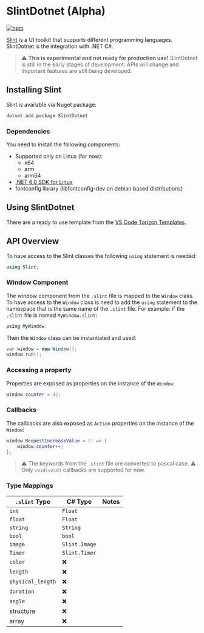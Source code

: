 
# SlintDotnet (Alpha)

[![npm](https://img.shields.io/nuget/v/SlintDotnet)](https://www.nuget.org/packages/SlintDotnet)

[Slint](https://slint.dev/) is a UI toolkit that supports different programming languages.
SlintDotnet is the integration with .NET C#.

> ⚠️ **This is experimental and not ready for production use!**
> SlintDotnet is still in the early stages of development: APIs will change and important features are still being developed.

## Installing Slint

Slint is available via Nuget package:

```bash
dotnet add package SlintDotnet
```

### Dependencies

You need to install the following components:

* Supported only on Linux (for now):
  * x64
  * arm
  * arm64
* [.NET 6.0 SDK for Linux](https://dotnet.microsoft.com/download/dotnet/6.0)
* fontconfig library (libfontconfig-dev on debian based distributions)

## Using SlintDotnet

There are a ready to use template from the [VS Code Torizon Templates](https://github.com/toradex/vscode-torizon-templates).

## API Overview

To have access to the Slint classes the following `using` statement is needed:

```cs
using Slint;
```

### Window Component

The window component from the `.slint` file is mapped to the `Window` class. To have access to the `Window` class is need to add the `using` statement to the namespace that is the same name of the `.slint` file. For example: if the `.slint` file is named `MyWindow.slint`:

```cs
using MyWindow;
```

Then the `Window` class can be instantiated and used:

```cs
var window = new Window();
window.run();
```

### Accessing a property

Properties are exposed as properties on the instance of the `Window`:

```cs
window.counter = 42;
```

### Callbacks

The callbacks are also exposed as `Action` properties on the instance of the `Window`:

```cs
window.RequestIncreaseValue = () => { 
    window.counter++; 
};
```

> ⚠️ The keywords from the `.slint` file are converted to pascal case.
> ⚠️ Only `void(void)` callbacks are supported for now.


### Type Mappings

| `.slint` Type | C# Type | Notes |
| --- | --- | --- |
| `int` | `Float` | |
| `float` | `Float` | |
| `string` | `String` | |
| `bool` | `bool` | |
| `image` | `Slint.Image` | |
| `Timer` | `Slint.Timer` | |
| `color` | ❌ |  |
| `length` | ❌ | |
| `physical_length` | ❌ | |
| `duration` | ❌ |  |
| `angle` | ❌ |  |
| structure | ❌ |  |
| array | ❌ | |
